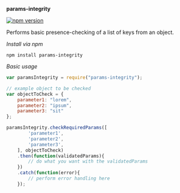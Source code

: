 **params-integrity**

[![npm version](https://badge.fury.io/js/params-integrity.svg)](http://badge.fury.io/js/params-integrity)

Performs basic presence-checking of a list of keys from an object.

*Install via npm*
```
npm install params-integrity
```


*Basic usage*

```javascript
var paramsIntegrity = require("params-integrity");

// example object to be checked
var objectToCheck = {
    parameter1: "lorem",
    parameter2: "ipsum",
    parameter3: "sit"
};

paramsIntegrity.checkRequiredParams([
        'parameter1',
        'parameter2',
        'parameter3',
    ], objectToCheck)
    .then(function(validatedParams){
        // do what you want with the validatedParams
    })
    .catch(function(error){
        // perform error handling here
    });
```